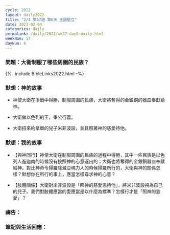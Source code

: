 ```yaml
---
cycle: 2022
layout: daily2022
title: "2/4 第57週 第6天 王國堅立"
date: 2023-02-04
categories: daily
permalink: /daily/2022/wk57-day6-daily.html
weekNum: 57
dayNum: 6
---
```


### 問題：大衛制服了哪些周圍的民族？

{%- include BibleLinks2022.html -%}

### 默想：神的故事 
+ 神使大衛在爭戰中得勝，制服周圍的民族，大衛將奪得的金銀銅的器皿奉獻給神。

+ 大衛做以色列的王，秉公行義。

+ 大衛招來約拿單的兒子米非波設，並且照著神的慈愛待他。

### 默想：我的故事
+ 【與神同行】神使大衛在制服周圍的民族的過程中得勝，其中一些民族是以色列人進迦南的時候沒有按照神的心意逐出的；大衛也將奪得的金銀銅器皿奉獻給神。對比神命令掃羅除滅亞瑪力人的時候掃羅所行的，大衛與神的關係怎樣？默想你在所行的事上，應當怎樣尋求神的心意？

+ 【肢體關係】大衛對米非波設是「照神的慈愛恩待他」，將米非波設視為自己的兒子。我們對肢體應當的愛應當是以什麼為標準？怎樣行才是「照神的慈愛」？

### 禱告：

### 筆記與生活回應：
